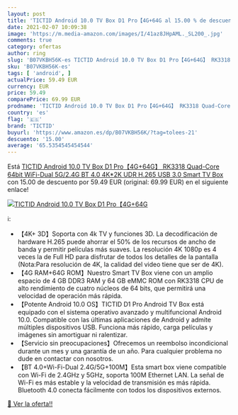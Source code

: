 ```yaml
---
layout: post
title: 'TICTID Android 10.0 TV Box D1 Pro【4G+64G al 15.00 % de descuento'
date: 2021-02-07 10:09:38
image: 'https://m.media-amazon.com/images/I/41az8JHpAML._SL200_.jpg'
comments: true
category: ofertas
author: ring
slug: 'B07VKBH56K-es TICTID Android 10.0 TV Box D1 Pro【4G+64G】 RK3318 Quad-Core...'
sku: 'B07VKBH56K-es'
tags: [ 'android', ]
actualPrice: 59.49 EUR
currency: EUR
price: 59.49
comparePrice: 69.99 EUR
prodname: 'TICTID Android 10.0 TV Box D1 Pro【4G+64G】 RK3318 Quad-Core 64bit WiFi-Dual 5G/2.4G BT 4.0  4K*2K UDR H.265  USB 3.0 Smart TV Box'
country: 'es'
flag: '🇪🇸'
brand: 'TICTID'
buyurl: 'https://www.amazon.es/dp/B07VKBH56K/?tag=tolees-21'
descuento: '15.00'
average: '65.5354545454544'
---
```


Está [TICTID Android 10.0 TV Box D1 Pro【4G+64G】 RK3318 Quad-Core 64bit WiFi-Dual 5G/2.4G BT 4.0  4K*2K UDR H.265  USB 3.0 Smart TV Box](https://www.amazon.es/dp/B07VKBH56K/?tag=tolees-21) con 15.00 de descuento por 59.49 EUR (original: 69.99 EUR) en el siguiente enlace!

[![TICTID Android 10.0 TV Box D1 Pro【4G+64G](https://m.media-amazon.com/images/I/41az8JHpAML._SL200_.jpg)](https://www.amazon.es/dp/B07VKBH56K/?tag=tolees-21)

ℹ️:

- 【4K+ 3D】Soporta con 4k TV y funciones 3D. La decodificación de hardware H.265 puede ahorrar el 50% de los recursos de ancho de banda y permitir películas más suaves. La resolución 4K 1080p es 4 veces la de Full HD para disfrutar de todos los detalles de la pantalla (Nota:Para resolución de 4K, la calidad del video tiene que ser de 4K).
- 【4G RAM+64G ROM】Nuestro Smart TV Box viene con un amplio espacio de 4 GB DDR3 RAM y 64 GB eMMC ROM con RK3318 CPU de alto rendimiento de cuatro núcleos de 64 bits, que permitirá una velocidad de operación más rápida.
- 【Potente Android 10.0 OS】TICTID D1 Pro Android TV Box está equipado con el sistema operativo avanzado y multifuncional Android 10.0. Compatible con las últimas aplicaciones de Android y admite múltiples dispositivos USB. Funciona más rápido, carga películas y imágenes sin amortiguar ni ralentizar.
- 【Servicio sin preocupaciones】Ofrecemos un reembolso incondicional durante un mes y una garantía de un año. Para cualquier problema no dude en contactar con nosotros.
- 【BT 4.0+Wi-Fi-Dual 2.4G/5G+100M】Esta smart box viene compatible con Wi-Fi de 2.4GHz y 5GHz, soporta 100M Ethernet LAN. La señal de Wi-Fi es más estable y la velocidad de transmisión es más rápida. Bluetooth 4.0 conecta fácilmente con todos los dispositivos externos.

[🛒 Ver la oferta!!](https://www.amazon.es/dp/B07VKBH56K/?tag=tolees-21)
